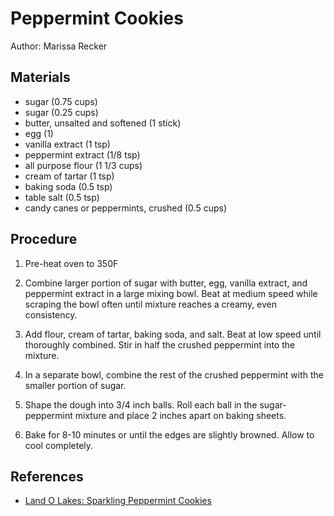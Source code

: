 # Peppermint Cookies

Author: Marissa Recker

## Materials

- sugar (0.75 cups)
- sugar (0.25 cups)
- butter, unsalted and softened (1 stick)
- egg (1)
- vanilla extract (1 tsp)
- peppermint extract (1/8 tsp)
- all purpose flour (1 1/3 cups)
- cream of tartar (1 tsp)
- baking soda (0.5 tsp)
- table salt (0.5 tsp)
- candy canes or peppermints, crushed (0.5 cups)

## Procedure

1. Pre-heat oven to 350F

2. Combine larger portion of sugar with butter, egg, vanilla extract, and peppermint extract in a large mixing bowl.  Beat at medium speed while scraping the bowl often until mixture reaches a creamy, even consistency.

3. Add flour, cream of tartar, baking soda, and salt.  Beat at low speed until thoroughly combined.  Stir in half the crushed peppermint into the mixture.

4. In a separate bowl, combine the rest of the crushed peppermint with the smaller portion of sugar.

5. Shape the dough into 3/4 inch balls.  Roll each ball in the sugar-peppermint mixture and place 2 inches apart on baking sheets.

6. Bake for 8-10 minutes or until the edges are slightly browned.  Allow to cool completely.

## References

- [Land O Lakes: Sparkling Peppermint Cookies](https://www.landolakes.com/recipe/9661/sparkling-peppermint-cookies/)
